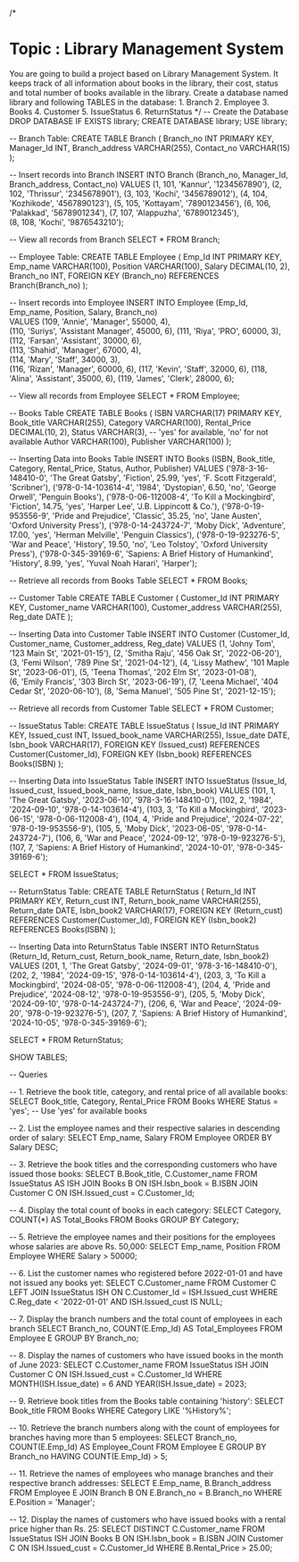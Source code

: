 /*
# Topic : Library Management System 
You are going to build a project based on Library Management System. It keeps track of all information about books in the library, their cost, status and total number of books available in the library.
Create a database named library and following TABLES in the database: 1. Branch 2. Employee 3. Books 4. Customer 5. IssueStatus 6. ReturnStatus
*/
--  Create the Database
DROP DATABASE IF EXISTS library;
CREATE DATABASE library;
USE library;

-- Branch Table:
CREATE TABLE Branch (
    Branch_no INT PRIMARY KEY,
    Manager_Id INT,
    Branch_address VARCHAR(255),
    Contact_no VARCHAR(15)
);

-- Insert records into Branch
INSERT INTO Branch (Branch_no, Manager_Id, Branch_address, Contact_no) 
VALUES 
(1, 101, 'Kannur', '1234567890'),
(2, 102, 'Thrissur', '2345678901'),
(3, 103, 'Kochi', '3456789012'),
(4, 104, 'Kozhikode', '4567890123'),
(5, 105, 'Kottayam', '7890123456'),
(6, 106, 'Palakkad', '5678901234'),
(7, 107, 'Alappuzha', '6789012345'),  
(8, 108, 'Kochi', '9876543210');

-- View all records from Branch
SELECT * FROM Branch;

-- Employee Table:
CREATE TABLE Employee (
    Emp_Id INT PRIMARY KEY,
    Emp_name VARCHAR(100),
    Position VARCHAR(100),
    Salary DECIMAL(10, 2),
    Branch_no INT,
    FOREIGN KEY (Branch_no) REFERENCES Branch(Branch_no)
);

-- Insert records into Employee
INSERT INTO Employee (Emp_Id, Emp_name, Position, Salary, Branch_no)  
VALUES 
(109, 'Annie', 'Manager', 55000, 4),  
(110, 'Suriys', 'Assistant Manager', 45000, 6), 
(111, 'Riya', 'PRO', 60000, 3),   
(112, 'Farsan', 'Assistant', 30000, 6),   
(113, 'Shahid', 'Manager', 67000, 4),   
(114, 'Mary', 'Staff', 34000, 3),   
(116, 'Rizan', 'Manager', 60000, 6),
(117, 'Kevin', 'Staff', 32000, 6),
(118, 'Alina', 'Assistant', 35000, 6),
(119, 'James', 'Clerk', 28000, 6);   

-- View all records from Employee
SELECT * FROM Employee;

-- Books Table
CREATE TABLE Books (
    ISBN VARCHAR(17) PRIMARY KEY,
    Book_title VARCHAR(255),
    Category VARCHAR(100),
    Rental_Price DECIMAL(10, 2),
    Status VARCHAR(3),  -- 'yes' for available, 'no' for not available
    Author VARCHAR(100),
    Publisher VARCHAR(100)
); 

-- Inserting Data into Books Table
INSERT INTO Books (ISBN, Book_title, Category, Rental_Price, Status, Author, Publisher)
VALUES
('978-3-16-148410-0', 'The Great Gatsby', 'Fiction', 25.99, 'yes', 'F. Scott Fitzgerald', 'Scribner'),
('978-0-14-103614-4', '1984', 'Dystopian', 6.50, 'no', 'George Orwell', 'Penguin Books'),
('978-0-06-112008-4', 'To Kill a Mockingbird', 'Fiction', 14.75, 'yes', 'Harper Lee', 'J.B. Lippincott & Co.'),
('978-0-19-953556-9', 'Pride and Prejudice', 'Classic', 35.25, 'no', 'Jane Austen', 'Oxford University Press'),
('978-0-14-243724-7', 'Moby Dick', 'Adventure', 17.00, 'yes', 'Herman Melville', 'Penguin Classics'),
('978-0-19-923276-5', 'War and Peace', 'History', 19.50, 'no', 'Leo Tolstoy', 'Oxford University Press'),
('978-0-345-39169-6', 'Sapiens: A Brief History of Humankind', 'History', 8.99, 'yes', 'Yuval Noah Harari', 'Harper');

-- Retrieve all records from Books Table
SELECT * FROM Books;

-- Customer Table
CREATE TABLE Customer (
    Customer_Id INT PRIMARY KEY,
    Customer_name VARCHAR(100),
    Customer_address VARCHAR(255),
    Reg_date DATE
);

-- Inserting Data into Customer Table
INSERT INTO Customer (Customer_Id, Customer_name, Customer_address, Reg_date)
VALUES 
(1, 'Johny Tom', '123 Main St', '2021-01-15'),
(2, 'Smitha Raju', '456 Oak St', '2022-06-20'),
(3, 'Femi Wilson', '789 Pine St', '2021-04-12'),
(4, 'Lissy Mathew', '101 Maple St', '2023-06-01'),
(5, 'Teena Thomas', '202 Elm St', '2023-01-08'),  
(6, 'Emily Francis', '303 Birch St', '2023-06-19'),
(7, 'Leena Michael', '404 Cedar St', '2020-06-10'),
(8, 'Sema Manuel', '505 Pine St', '2021-12-15');


-- Retrieve all records from Customer Table
SELECT * FROM Customer;

-- IssueStatus Table:
CREATE TABLE IssueStatus (
    Issue_Id INT PRIMARY KEY,
    Issued_cust INT,
    Issued_book_name VARCHAR(255),
    Issue_date DATE,
    Isbn_book VARCHAR(17),
    FOREIGN KEY (Issued_cust) REFERENCES Customer(Customer_Id),
    FOREIGN KEY (Isbn_book) REFERENCES Books(ISBN)
);

-- Inserting Data into IssueStatus Table
INSERT INTO IssueStatus (Issue_Id, Issued_cust, Issued_book_name, Issue_date, Isbn_book)
VALUES
(101, 1, 'The Great Gatsby', '2023-06-10', '978-3-16-148410-0'),
(102, 2, '1984', '2024-09-10', '978-0-14-103614-4'),
(103, 3, 'To Kill a Mockingbird', '2023-06-15', '978-0-06-112008-4'),
(104, 4, 'Pride and Prejudice', '2024-07-22', '978-0-19-953556-9'),
(105, 5, 'Moby Dick', '2023-06-05', '978-0-14-243724-7'),
(106, 6, 'War and Peace', '2024-09-12', '978-0-19-923276-5'),
(107, 7, 'Sapiens: A Brief History of Humankind', '2024-10-01', '978-0-345-39169-6');

SELECT * FROM IssueStatus;

-- ReturnStatus Table:
CREATE TABLE ReturnStatus (
    Return_Id INT PRIMARY KEY,
    Return_cust INT,
    Return_book_name VARCHAR(255),
    Return_date DATE,
    Isbn_book2 VARCHAR(17),
    FOREIGN KEY (Return_cust) REFERENCES Customer(Customer_Id),
    FOREIGN KEY (Isbn_book2) REFERENCES Books(ISBN)
);

-- Inserting Data into ReturnStatus Table
INSERT INTO ReturnStatus (Return_Id, Return_cust, Return_book_name, Return_date, Isbn_book2)
VALUES
(201, 1, 'The Great Gatsby', '2024-09-01', '978-3-16-148410-0'),
(202, 2, '1984', '2024-09-15', '978-0-14-103614-4'),
(203, 3, 'To Kill a Mockingbird', '2024-08-05', '978-0-06-112008-4'),
(204, 4, 'Pride and Prejudice', '2024-08-12', '978-0-19-953556-9'),
(205, 5, 'Moby Dick', '2024-09-10', '978-0-14-243724-7'),
(206, 6, 'War and Peace', '2024-09-20', '978-0-19-923276-5'),
(207, 7, 'Sapiens: A Brief History of Humankind', '2024-10-05', '978-0-345-39169-6');

SELECT * FROM ReturnStatus;

SHOW TABLES;

-- Queries

-- 1. Retrieve the book title, category, and rental price of all available books:
SELECT Book_title, Category, Rental_Price 
FROM Books 
WHERE Status = 'yes';  -- Use 'yes' for available books

-- 2. List the employee names and their respective salaries in descending order of salary:
SELECT Emp_name, Salary 
FROM Employee 
ORDER BY Salary DESC;

-- 3. Retrieve the book titles and the corresponding customers who have issued those books:
SELECT B.Book_title, C.Customer_name 
FROM IssueStatus AS ISH
JOIN Books B ON ISH.Isbn_book = B.ISBN
JOIN Customer C ON ISH.Issued_cust = C.Customer_Id;

-- 4. Display the total count of books in each category:
SELECT Category, COUNT(*) AS Total_Books 
FROM Books 
GROUP BY Category;

-- 5. Retrieve the employee names and their positions for the employees whose salaries are above Rs. 50,000:
SELECT Emp_name, Position 
FROM Employee 
WHERE Salary > 50000;


-- 6. List the customer names who registered before 2022-01-01 and have not issued any books yet:
SELECT C.Customer_name 
FROM Customer C 
LEFT JOIN IssueStatus ISH ON C.Customer_Id = ISH.Issued_cust 
WHERE C.Reg_date < '2022-01-01' AND ISH.Issued_cust IS NULL;



-- 7. Display the branch numbers and the total count of employees in each branch
SELECT Branch_no, COUNT(E.Emp_Id) AS Total_Employees 
FROM Employee E
GROUP BY Branch_no;

-- 8. Display the names of customers who have issued books in the month of June 2023:
SELECT C.Customer_name 
FROM IssueStatus ISH 
JOIN Customer C ON ISH.Issued_cust = C.Customer_Id 
WHERE MONTH(ISH.Issue_date) = 6 AND YEAR(ISH.Issue_date) = 2023;

-- 9. Retrieve book titles from the Books table containing 'history':
SELECT Book_title 
FROM Books 
WHERE Category LIKE '%History%';

-- 10. Retrieve the branch numbers along with the count of employees for branches having more than 5 employees:
SELECT Branch_no, COUNT(E.Emp_Id) AS Employee_Count 
FROM Employee E 
GROUP BY Branch_no 
HAVING COUNT(E.Emp_Id) > 5;

-- 11. Retrieve the names of employees who manage branches and their respective branch addresses:
SELECT E.Emp_name, B.Branch_address 
FROM Employee E
JOIN Branch B ON E.Branch_no = B.Branch_no
WHERE E.Position = 'Manager';

-- 12. Display the names of customers who have issued books with a rental price higher than Rs. 25:
SELECT DISTINCT C.Customer_name 
FROM IssueStatus ISH 
JOIN Books B ON ISH.Isbn_book = B.ISBN 
JOIN Customer C ON ISH.Issued_cust = C.Customer_Id 
WHERE B.Rental_Price > 25.00;
